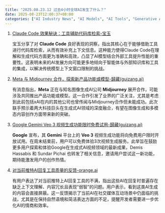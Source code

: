 ```yaml
---
title: "2025.08.23.12 过去4小时全球AI发生了什么？"
date: 2025-08-23T12:00:37+08:00
categories: ["AI Industry News", "AI Models", "AI Tools", "Generative AI"]
---
```


1.  [Claude Code 效果秘诀：工具辅助代码库检索-宝玉](https://x.com/dotey/status/1959085695957405912)

    宝玉分享了对 **Claude Code** 良好表现的洞察，指出其核心在于能够借助工具进行代码库检索，从而有效补充上下文信息。这种能力使得Claude Code在理解和生成代码方面更为准确和高效，凸显了AI模型结合外部工具提升性能的重要性。这表明未来的AI发展方向可能更多地倾向于智能体与外部知识库和工具的集成，以解决传统模型上下文窗口限制的挑战。

2.  [Meta 与 Midjourney 合作，探索新产品功能或模型-歸藏(guizang.ai)](https://x.com/op7418/status/1959072757330722975)

    有消息指出，**Meta** 正在与知名图像生成AI公司 **Midjourney** 展开合作，可能涉及共同推出产品功能或模型。这一合作引发了业界的广泛关注，尤其是考虑到此前包括xAI在内的其他公司也曾传闻与Midjourney合作但未能成功。此次联手预示着两大科技巨头在生成式AI领域的深度融合，有望在图像生成和多模态内容创作方面带来新的突破。

3.  [Google Gemini Veo 3 视频生成功能限时免费试用-歸藏(guizang.ai)](https://x.com/op7418/status/1959073170352206290)

    **Google** 宣布，其 **Gemini** 平台上的 **Veo 3** 视频生成功能将向免费用户限时开放试用。在周末结束前，用户可以免费体验3次视频生成服务。此举旨在鼓励更多用户探索和体验Google在生成式AI视频领域的最新成果，Demis Hassabis 和 Sundar Pichai 也转发了相关信息，邀请用户尝试这一新功能，期待能激发用户的创作热情。

4.  [对当前推特AI回复工具质量的反馈-orange.ai](https://x.com/oran_ge/status/1959048031674015803)

    有用户表达了对当前推特上AI回复工具的不满，指出这些AI在回复时普遍存在缺乏上下文理解、内容冗长且表现“弱智”的问题。用户表示，看到这类AI生成的内容会直接屏蔽。这一反馈揭示了当前AI在社交媒体互动场景中仍面临的挑战，尤其是在保持自然语境和简洁表达方面的不足，提醒开发者需要进一步优化AI的情商和效率。